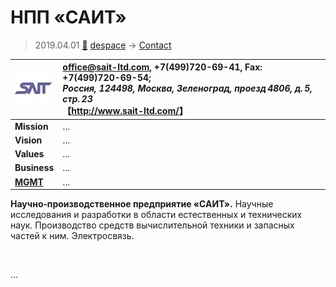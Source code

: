 # НПП «САИТ»
> 2019.04.01 [🚀](../../index/index.md) [despace](../index.md) → [Contact](../contact.md)

|[![](../f/con/n/npp_sait_logo1_thumb.jpg)](../f/con/n/npp_sait_logo1.png)|<office@sait-ltd.com>, +7(499)720-69-41, Fax: +7(499)720-69-54;<br> *Россия, 124498, Москва, Зеленоград, проезд 4806, д. 5, стр. 23*<br> 【<http://www.sait-ltd.com/>】|
|:--|:--|
|**Mission**|…|
|**Vision**|…|
|**Values**|…|
|**Business**|…|
|**[MGMT](../mgmt.md)**|…|

**Научно‑производственное предприятие «САИТ».** Научные исследования и разработки в области естественных и технических наук. Производство средств вычислительной техники и запасных частей к ним. Электросвязь.

<p style="page-break-after:always"> </p>

…
